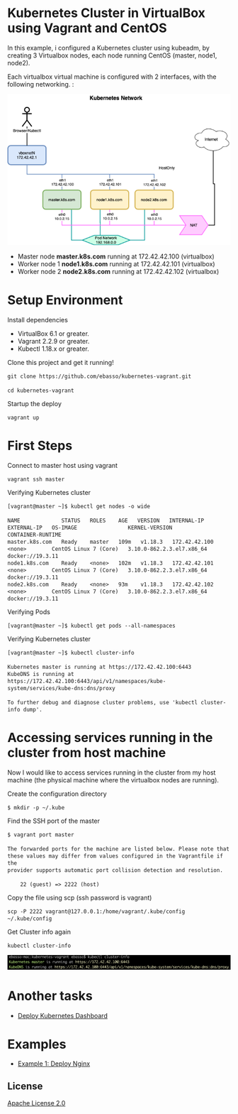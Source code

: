 Kubernetes Cluster in VirtualBox using Vagrant and CentOS
=============================


In this example, i configured a Kubernetes cluster using kubeadm, by creating 3 Virtualbox nodes, each node running CentOS (master, node1, node2). 

Each virtualbox virtual machine is configured with 2 interfaces, with the following networking. :

![Screen capture of the "kubectl cluster-info" command](readme/k8s-network.png)

* Master node **master.k8s.com** running at 172.42.42.100 (virtualbox)
* Worker node 1 **node1.k8s.com** running at 172.42.42.101 (virtualbox)
* Worker node 2 **node2.k8s.com** running at 172.42.42.102 (virtualbox)



# Setup Environment

Install dependencies

* VirtualBox 6.1 or greater.
* Vagrant 2.2.9 or greater.
* Kubectl 1.18.x or greater.

Clone this project and get it running!

```
git clone https://github.com/ebasso/kubernetes-vagrant.git

cd kubernetes-vagrant
```

Startup the deploy

```
vagrant up
```

# First Steps

Connect to master host using vagrant

```
vagrant ssh master
```

Verifying Kubernetes cluster

```
[vagrant@master ~]$ kubectl get nodes -o wide

NAME             STATUS   ROLES    AGE   VERSION   INTERNAL-IP     EXTERNAL-IP   OS-IMAGE                KERNEL-VERSION              CONTAINER-RUNTIME
master.k8s.com   Ready    master   109m   v1.18.3   172.42.42.100   <none>        CentOS Linux 7 (Core)   3.10.0-862.2.3.el7.x86_64   docker://19.3.11
node1.k8s.com    Ready    <none>   102m   v1.18.3   172.42.42.101   <none>        CentOS Linux 7 (Core)   3.10.0-862.2.3.el7.x86_64   docker://19.3.11
node2.k8s.com    Ready    <none>   93m    v1.18.3   172.42.42.102   <none>        CentOS Linux 7 (Core)   3.10.0-862.2.3.el7.x86_64   docker://19.3.11
```

Verifying Pods

```
[vagrant@master ~]$ kubectl get pods --all-namespaces
```

Verifying Kubernetes cluster

```
[vagrant@master ~]$ kubectl cluster-info

Kubernetes master is running at https://172.42.42.100:6443
KubeDNS is running at https://172.42.42.100:6443/api/v1/namespaces/kube-system/services/kube-dns:dns/proxy

To further debug and diagnose cluster problems, use 'kubectl cluster-info dump'.
```

# Accessing services running in the cluster from host machine

Now I would like to access services running in the cluster from my host machine (the physical machine where the virtualbox nodes are running).

Create the configuration directory
```
$ mkdir -p ~/.kube
```

Find the SSH port of the master

```
$ vagrant port master

The forwarded ports for the machine are listed below. Please note that
these values may differ from values configured in the Vagrantfile if the
provider supports automatic port collision detection and resolution.

    22 (guest) => 2222 (host)
```


Copy the file using scp (ssh password is vagrant)
```
scp -P 2222 vagrant@127.0.0.1:/home/vagrant/.kube/config ~/.kube/config
```

Get Cluster info again

```
kubectl cluster-info
```
![Screen capture of the "kubectl cluster-info" command](readme/kubectl_clusterinfo.png)


# Another tasks

* [Deploy Kubernetes Dashboard](readme/deploy-kubernetes-dashboard.md)

# Examples

* [Example 1: Deploy Nginx](readme/example1-deploy-nginx.md)


## License

[Apache License 2.0](LICENSE)
